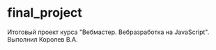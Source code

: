 # final_project
Итоговый проект курса "Вебмастер. Вебразработка на JavaScript". Выполнил Королев В.А.
